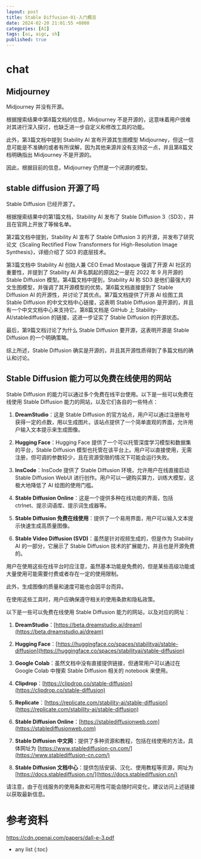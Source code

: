 ```yaml
---
layout: post
title: Stable Diffusion-01-入门概览 
date: 2024-02-20 21:01:55 +0800
categories: [AI]
tags: [ai, aigc, sh]
published: true
---
```


# chat

## Midjourney

Midjourney 并没有开源。

根据搜索结果中第8篇文档的信息，Midjourney 不是开源的，这意味着用户很难对其进行深入探讨，也缺乏进一步自定义和修改工具的功能。

此外，第3篇文档中提到 Stability AI 宣布开源其生图模型 Midjourney，但这一信息可能是不准确的或者有所误解，因为其他来源并没有支持这一点，并且第8篇文档明确指出 Midjourney 不是开源的。

因此，根据目前的信息，Midjourney 仍然是一个闭源的模型。

## stable diffusion 开源了吗

Stable Diffusion 已经开源了。

根据搜索结果中的第1篇文档，Stability AI 发布了 Stable Diffusion 3（SD3），并且在官网上开放了等候名单。

第2篇文档中提到，Stability AI 宣布了 Stable Diffusion 3 的开源，并发布了研究论文《Scaling Rectified Flow Transformers for High-Resolution Image Synthesis》，详细介绍了 SD3 的底层技术。

第3篇文档中 Stability AI 创始人兼 CEO Emad Mostaque 强调了开源 AI 社区的重要性，并提到了 Stability AI 声名鹊起的原因之一是在 2022 年 9 月开源的 Stable Diffusion 模型。第4篇文档中提到，Stability AI 称 SD3 是他们最强大的文生图模型，并强调了其开源模型的优势。第6篇文档直接提到了 Stable Diffusion AI 的开源性，并讨论了其优点。第7篇文档提供了开源 AI 绘图工具 Stable Diffusion 的中文文档中心链接，这表明 Stable Diffusion 是开源的，并且有一个中文文档中心来支持它。第8篇文档是 GitHub 上 Stability-AI/stablediffusion 的链接，这进一步证实了 Stable Diffusion 的开源状态。

最后，第9篇文档讨论了为什么 Stable Diffusion 要开源，这表明开源是 Stable Diffusion 的一个明确策略。

综上所述，Stable Diffusion 确实是开源的，并且其开源性质得到了多篇文档的确认和讨论。

## Stable Diffusion 能力可以免费在线使用的网站

Stable Diffusion 的能力可以通过多个免费在线平台使用。以下是一些可以免费在线使用 Stable Diffusion 能力的网站，以及它们各自的一些特点：

1. **DreamStudio**：这是 Stable Diffusion 的官方站点，用户可以通过注册账号获得一定的点数，用以生成图片。该站点提供了一个简单直观的界面，允许用户输入文本提示来生成图像。

2. **Hugging Face**：Hugging Face 提供了一个可以托管深度学习模型和数据集的平台，Stable Diffusion 模型也托管在该平台上。用户可以直接使用，无需注册，但可调的参数较少，且在资源受限的情况下可能会运行失败。

3. **InsCode**：InsCode 提供了 Stable Diffusion 环境，允许用户在线直接启动 Stable Diffusion WebUI 进行创作。用户可以一键购买算力，训练大模型，这极大地降低了 AI 绘图的使用门槛。

4. **Stable Diffusion Online**：这是一个提供多种在线功能的界面，包括 ctrlnet、提示词语库、提示词生成器等。

5. **Stable Diffusion 免费在线使用**：提供了一个易用界面，用户可以输入文本提示快速生成高质量图像。

6. **Stable Video Diffusion (SVD)**：虽然是针对视频生成的，但是作为 Stability AI 的一部分，它展示了 Stable Diffusion 技术的扩展能力，并且也是开源免费的。

用户在使用这些在线平台时应注意，虽然基本功能是免费的，但是某些高级功能或大量使用可能需要付费或者存在一定的使用限制。

此外，生成图像的质量和速度可能也会因平台而异。

在使用这些工具时，用户应确保遵守相关的使用条款和隐私政策。

以下是一些可以免费在线使用 Stable Diffusion 能力的网站，以及对应的网址：

1. **DreamStudio**：[https://beta.dreamstudio.ai/dream](https://beta.dreamstudio.ai/dream)

2. **Hugging Face**：[https://huggingface.co/spaces/stabilityai/stable-diffusion](https://huggingface.co/spaces/stabilityai/stable-diffusion)

3. **Google Colab**：虽然文档中没有直接提供链接，但通常用户可以通过在 Google Colab 中搜索 Stable Diffusion 相关的 notebook 来使用。

4. **Clipdrop**：[https://clipdrop.co/stable-diffusion](https://clipdrop.co/stable-diffusion)

5. **Replicate**：[https://replicate.com/stability-ai/stable-diffusion](https://replicate.com/stability-ai/stable-diffusion)

6. **Stable Diffusion Online**：[https://stablediffusionweb.com](https://stablediffusionweb.com)

7. **Stable Diffusion 中文网**：提供了多种资源和教程，包括在线使用的方法，具体网址为 [https://www.stablediffusion-cn.com/](https://www.stablediffusion-cn.com/)

8. **Stable Diffusion 文档中心**：提供包括安装、汉化、使用教程等资源，网址为 [https://docs.stablediffusion.cn/](https://docs.stablediffusion.cn/)

请注意，由于在线服务的使用条款和可用性可能会随时间变化，建议访问上述链接以获取最新信息。








# 参考资料

https://cdn.openai.com/papers/dall-e-3.pdf

* any list
{:toc}
